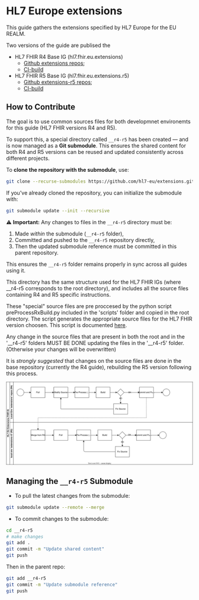 # HL7 Europe extensions

This guide gathers the extensions specified by HL7 Europe for the EU REALM.

Two versions of the guide are publised the 
* HL7 FHIR R4 Base IG (hl7.fhir.eu.extensions)
  * [Github extensions repos](https://github.com/hl7-eu/extensions);
  * [CI-build](https://build.fhir.org/ig/hl7-eu/extensions)
* HL7 FHIR R5 Base IG (hl7.fhir.eu.extensions.r5)
  * [Github extensions-r5 repos](https://github.com/hl7-eu/extensions-r5);
  * [CI-build](https://build.fhir.org/ig/hl7-eu/extensions-r5)

## How to Contribute

The goal is to use common sources files for both developmnet environemts for this guide (HL7 FHIR versions R4 and R5).

To support this, a special directory called `__r4-r5` has been created — and is now managed as a **Git submodule**. This ensures the shared content for both R4 and R5 versions can be reused and updated consistently across different projects.

To **clone the repository with the submodule**, use:

```bash
git clone --recurse-submodules https://github.com/hl7-eu/extensions.git
```

If you've already cloned the repository, you can initialize the submodule with:

```bash
git submodule update --init --recursive
```

⚠️ **Important:** Any changes to files in the `__r4-r5` directory must be:

1. Made *within* the submodule (`__r4-r5` folder),
2. Committed and pushed to the `__r4-r5` repository directly,
3. Then the updated submodule reference must be committed in this parent repository.

This ensures the `__r4-r5` folder remains properly in sync across all guides using it.

This directory has the same structure used for the HL7 FHIR IGs (where __r4-r5 corresponds to the root directory), and includes all the source files containing R4 and R5 specific instructions.

These "special" source files are pre proccesed by the python script preProcessRxBuild.py included in the 'scripts' folder and copied in the root directory. 
The script generates the appropriate source files for the HL7 FHIR version choosen.
This script is documented [here](scripts/README.md).

Any change in the source files that are present in both the root and in the '__r4-r5' folders MUST BE DONE updating the files in the '__r4-r5' folder.
(Otherwise your changes will be overwritten)

It is *strongly suggested* that changes on the source files are done in the base repository (currently the R4 guide), rebuilding the R5 version following this process.

![this process](change-mgmt.drawio.svg)



## Managing the `__r4-r5` Submodule

- To pull the latest changes from the submodule:

```bash
git submodule update --remote --merge
```

- To commit changes to the submodule:

```bash
cd __r4-r5
# make changes
git add .
git commit -m "Update shared content"
git push
```

Then in the parent repo:

```bash
git add __r4-r5
git commit -m "Update submodule reference"
git push
```
